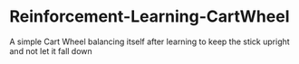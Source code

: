 # Reinforcement-Learning-CartWheel
A simple Cart Wheel balancing itself after learning to keep the stick upright and not let it fall down
